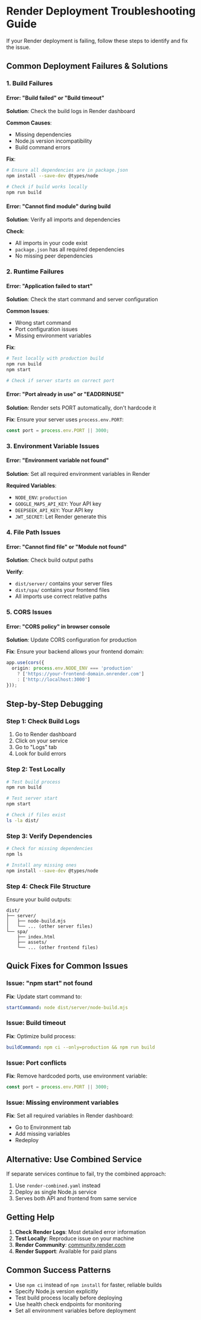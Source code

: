 # Render Deployment Troubleshooting Guide

If your Render deployment is failing, follow these steps to identify and fix the issue.

## Common Deployment Failures & Solutions

### 1. Build Failures

#### Error: "Build failed" or "Build timeout"
**Solution**: Check the build logs in Render dashboard

**Common Causes**:
- Missing dependencies
- Node.js version incompatibility
- Build command errors

**Fix**: 
```bash
# Ensure all dependencies are in package.json
npm install --save-dev @types/node

# Check if build works locally
npm run build
```

#### Error: "Cannot find module" during build
**Solution**: Verify all imports and dependencies

**Check**:
- All imports in your code exist
- `package.json` has all required dependencies
- No missing peer dependencies

### 2. Runtime Failures

#### Error: "Application failed to start"
**Solution**: Check the start command and server configuration

**Common Issues**:
- Wrong start command
- Port configuration issues
- Missing environment variables

**Fix**: 
```bash
# Test locally with production build
npm run build
npm start

# Check if server starts on correct port
```

#### Error: "Port already in use" or "EADDRINUSE"
**Solution**: Render sets PORT automatically, don't hardcode it

**Fix**: Ensure your server uses `process.env.PORT`:
```typescript
const port = process.env.PORT || 3000;
```

### 3. Environment Variable Issues

#### Error: "Environment variable not found"
**Solution**: Set all required environment variables in Render

**Required Variables**:
- `NODE_ENV`: `production`
- `GOOGLE_MAPS_API_KEY`: Your API key
- `DEEPSEEK_API_KEY`: Your API key
- `JWT_SECRET`: Let Render generate this

### 4. File Path Issues

#### Error: "Cannot find file" or "Module not found"
**Solution**: Check build output paths

**Verify**:
- `dist/server/` contains your server files
- `dist/spa/` contains your frontend files
- All imports use correct relative paths

### 5. CORS Issues

#### Error: "CORS policy" in browser console
**Solution**: Update CORS configuration for production

**Fix**: Ensure your backend allows your frontend domain:
```typescript
app.use(cors({
  origin: process.env.NODE_ENV === 'production' 
    ? ['https://your-frontend-domain.onrender.com']
    : ['http://localhost:3000']
}));
```

## Step-by-Step Debugging

### Step 1: Check Build Logs
1. Go to Render dashboard
2. Click on your service
3. Go to "Logs" tab
4. Look for build errors

### Step 2: Test Locally
```bash
# Test build process
npm run build

# Test server start
npm start

# Check if files exist
ls -la dist/
```

### Step 3: Verify Dependencies
```bash
# Check for missing dependencies
npm ls

# Install any missing ones
npm install --save-dev @types/node
```

### Step 4: Check File Structure
Ensure your build outputs:
```
dist/
├── server/
│   ├── node-build.mjs
│   └── ... (other server files)
└── spa/
    ├── index.html
    ├── assets/
    └── ... (other frontend files)
```

## Quick Fixes for Common Issues

### Issue: "npm start" not found
**Fix**: Update start command to:
```yaml
startCommand: node dist/server/node-build.mjs
```

### Issue: Build timeout
**Fix**: Optimize build process:
```yaml
buildCommand: npm ci --only=production && npm run build
```

### Issue: Port conflicts
**Fix**: Remove hardcoded ports, use environment variable:
```typescript
const port = process.env.PORT || 3000;
```

### Issue: Missing environment variables
**Fix**: Set all required variables in Render dashboard:
- Go to Environment tab
- Add missing variables
- Redeploy

## Alternative: Use Combined Service

If separate services continue to fail, try the combined approach:

1. Use `render-combined.yaml` instead
2. Deploy as single Node.js service
3. Serves both API and frontend from same service

## Getting Help

1. **Check Render Logs**: Most detailed error information
2. **Test Locally**: Reproduce issue on your machine
3. **Render Community**: [community.render.com](https://community.render.com)
4. **Render Support**: Available for paid plans

## Common Success Patterns

- Use `npm ci` instead of `npm install` for faster, reliable builds
- Specify Node.js version explicitly
- Test build process locally before deploying
- Use health check endpoints for monitoring
- Set all environment variables before deployment
